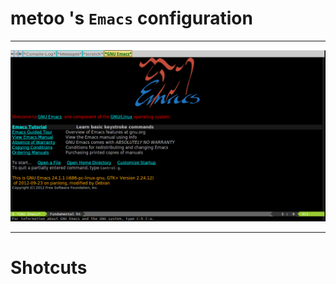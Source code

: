 # metoo 's `Emacs` configuration

---

![Emacs window split](/screenshot/emacs-main-window.png)

---

# Shotcuts

